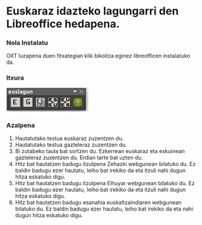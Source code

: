 Euskaraz idazteko lagungarri den Libreoffice hedapena.
===

### Nola Instalatu

OXT luzapena duen fitxategian klik bikoitza eginez libreofficen instalatuko da.

### Itxura

![Tresna barra](tresna_barra.png)

### Azalpena

 1. Hautatutako testua euskaraz zuzentzen du.
 2. Hautatutako testua gazteleraz zuzentzen du.
 3. Bi zutabeko taula bat sortzen du. Ezkerrean euskaraz eta eskuinean gazteleraz zuzentzen du. Erdian tarte bat uzten du.
 4. Hitz bat hautatzen badugu itzulpena Zehazki webgunean bilatuko du. Ez baldin badugu ezer hautatu, leiho bat irekiko da eta itzuli nahi dugun hitza eskatuko digu.
 5. Hitz bat hautatzen badugu itzulpena Elhuyar webgunean bilatuko du. Ez baldin badugu ezer hautatu, leiho bat irekiko da eta itzuli nahi dugun hitza eskatuko digu.
 6. Hitz bat hautatzen badugu esanahia euskaltzaindiaren webgunean bilatuko du. Ez baldin badugu ezer hautatu, leiho bat irekiko da eta nahi dugun hitza eskatuko digu.